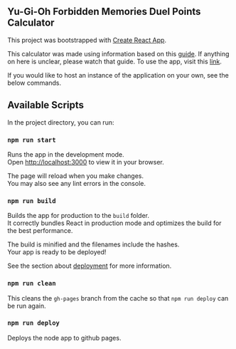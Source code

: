 ## Yu-Gi-Oh Forbidden Memories Duel Points Calculator 

This project was bootstrapped with [Create React App](https://github.com/facebook/create-react-app).

This calculator was made using information based on this [guide](https://www.neoseeker.com/forums/3085/t2018541-calculating-duel-rank/). If anything on here is unclear, please watch that guide. To use the app, visit this [link](https://hosua.github.io/yugioh-forbidden-memories-duel-calculator/).

If you would like to host an instance of the application on your own, see the below commands.

## Available Scripts

In the project directory, you can run:

### `npm run start`

Runs the app in the development mode.\
Open [http://localhost:3000](http://localhost:3000) to view it in your browser.

The page will reload when you make changes.\
You may also see any lint errors in the console.

### `npm run build`

Builds the app for production to the `build` folder.\
It correctly bundles React in production mode and optimizes the build for the best performance.

The build is minified and the filenames include the hashes.\
Your app is ready to be deployed!

See the section about [deployment](https://facebook.github.io/create-react-app/docs/deployment) for more information.

### `npm run clean`

This cleans the `gh-pages` branch from the cache so that `npm run deploy` can be run again.

### `npm run deploy`

Deploys the node app to github pages.